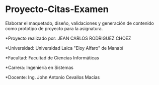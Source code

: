 # Proyecto-Citas-Examen
Elaborar el maquetado, diseño, validaciones y generación de contenido como prototipo de proyecto para la asignatura. 

*Proyecto realizado por:
	JEAN CARLOS RODRIGUEZ CHOEZ
	
*Universidad:
	Universidad Laica "Eloy Alfaro" de Manabí
	
*Facultad:
	Facultad de Ciencias Informáticas
	
*Carrera:
	Ingeniería en Sistemas 
	
*Docente:
	Ing. John Antonio Cevallos Macías
